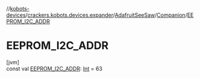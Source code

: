 //[kobots-devices](../../../../index.md)/[crackers.kobots.devices.expander](../../index.md)/[AdafruitSeeSaw](../index.md)/[Companion](index.md)/[EEPROM_I2C_ADDR](-e-e-p-r-o-m_-i2-c_-a-d-d-r.md)

# EEPROM_I2C_ADDR

[jvm]\
const val [EEPROM_I2C_ADDR](-e-e-p-r-o-m_-i2-c_-a-d-d-r.md): [Int](https://kotlinlang.org/api/latest/jvm/stdlib/kotlin/-int/index.html) = 63
